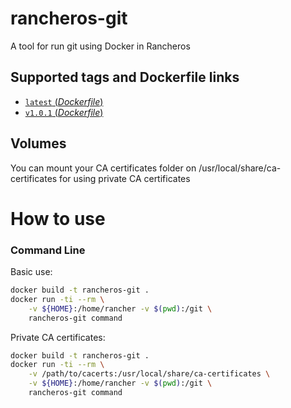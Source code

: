 # rancheros-git

A tool for run git using Docker in Rancheros

## Supported tags and Dockerfile links

-	[`latest` (*Dockerfile*)](https://github.com/rcastropolizainformatica/rancheros-git/blob/main/Dockerfile)
-	[`v1.0.1` (*Dockerfile*)](https://github.com/rcastropolizainformatica/rancheros-git/blob/v1.0.1/Dockerfile)

## Volumes

You can mount your CA certificates folder on /usr/local/share/ca-certificates for using private CA certificates

# How to use

### Command Line

Basic use:
```bash
docker build -t rancheros-git .
docker run -ti --rm \
    -v ${HOME}:/home/rancher -v $(pwd):/git \
    rancheros-git command
```
Private CA certificates:
```bash
docker build -t rancheros-git .
docker run -ti --rm \
    -v /path/to/cacerts:/usr/local/share/ca-certificates \
    -v ${HOME}:/home/rancher -v $(pwd):/git \
    rancheros-git command
```